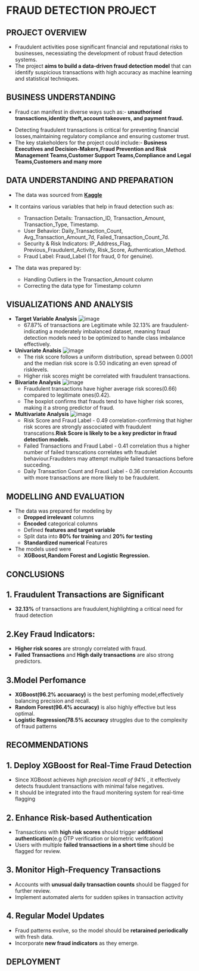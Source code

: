 # FRAUD DETECTION PROJECT

## PROJECT OVERVIEW
* Fraudulent activities pose significant financial and reputational risks to businesses, necessiating the development of robust fraud detection systems.
* The project **aims to build a data-driven fraud detection model** that can identify suspicious transactions with high accuracy as machine learning and statistical techniques.
## BUSINESS UNDERSTANDING
* Fraud can manifest in diverse ways such as:- **unauthorised transactions,identity theft,account takeovers, and payment fraud.**
- Detecting fraudulent transactions is critical for preventing financial losses,maintaining regulatory compliance and ensuring customer trust.
- The key stakeholders for the project could include:- **Business Executives and Decision-Makers,Fraud Prevention and Risk Management Teams,Customer Support Teams,Compliance and Legal Teams,Customers and many more**
## DATA UNDERSTANDING AND PREPARATION
* The data was sourced from **[Kaggle](https://www.kaggle.com/datasets/samayashar/fraud-detection-transactions-dataset/data)**
* It contains various variables that help in fraud detection such as:
    - Transaction Details: Transaction_ID, Transaction_Amount, Transaction_Type, Timestamp.
	- User Behavior: Daily_Transaction_Count, Avg_Transaction_Amount_7d, Failed_Transaction_Count_7d.
	- Security & Risk Indicators: IP_Address_Flag, Previous_Fraudulent_Activity, Risk_Score, Authentication_Method.
	- Fraud Label: Fraud_Label (1 for fraud, 0 for genuine).

* The data was prepared by:
   - Handling Outliers in the Transaction_Amount column
   - Correcting the data type for Timestamp column
  
## VISUALIZATIONS AND ANALYSIS
* **Target Variable Analysis**
![image](https://github.com/user-attachments/assets/15cff7f1-008e-4977-80fc-dac9130ae119)
  * 67.87% of transactions are Legitimate while 32.13% are fraudulent-indicating a moderately imbalanced dataset, meaning fraud detection models need to be optimized to handle class imbalance effectively.
* **Univariate Analsis**
  ![image](https://github.com/user-attachments/assets/13624f97-9599-4149-a9f8-fe927a3631af)
  * The risk score follows a uniform distribution, spread between 0.0001 and the median risk score is 0.50 indicating an even spread of risklevels.
  * Higher risk scores might be correlated with fraudulent transactions.
* **Bivariate Analysis**
  ![image](https://github.com/user-attachments/assets/3663daa3-48a5-442d-a0f9-fc06de635a68)
  * Fraudulent transactions have higher average risk scores(0.66) compared to legitimate ones(0.42).
  * The boxplot confirms that frauds tend to have higher risk scores, making it a strong predictor of fraud. 
* **Multivariate Analysis**
  ![image](https://github.com/user-attachments/assets/83661528-9963-4d59-a743-034c878cac7b)
  * Risk Score and Fraud Label - 0.49 correlation-confirming that higher risk scores are strongly asscociated with fraudulent transcations.**Risk Score is likely to be a key predictor in fraud detection models.**
  * Failed Transactions and Fraud Label - 0.41 correlation thus a higher number of failed transcations correlates wth fraudulet behaviour.Fraudsters may attempt multiple failed transactions before succeding.
  * Daily Transaction Count and Fraud Label - 0.36 correlation
Accounts with more transactions are more likely to be fraudulent.

## MODELLING AND EVALUATION
* The data was prepared for modeling by
   - **Dropped irrelevant** columns
   - **Encoded** categorical columns
   - Defined **features and target variable**
   - Split  data into **80% for training** and **20% for testing**
   - **Standardized numerical** Features
* The models used were
  * **XGBoost,Random Forest and Logistic Regression.**
## **CONCLUSIONS**
**1**. **Fraudulent Transactions are Significant**
   -
   * **32.13%** of transactions are fraudulent,highlighting a critical need for fraud detection

**2**.**Key Fraud Indicators:**
   -
   * **Higher risk scores** are strongly correlated with fraud.
   * **Failed Transactions** and **High daily transactions** are also strong predictors.

**3**.**Model Perfomance**
   -
   * **XGBoost(96.2% accuaracy)** is the best perfoming model,effectively balancing precision and recall.
   * **Random Forest(96.4% accuracy)** is also highly effective but less optimal.
   * **Logistic Regression(78.5% accuracy** struggles due to the complexity of fraud patterns
## **RECOMMENDATIONS**
**1**. **Deploy XGBoost for Real-Time Fraud Detection**
   -
   * Since XGBoost achieves *high precision recall of 94%* , it effectively detects fraudulent transactions with minimal false negatives.
   * It should be integrated into the fraud monitering system for real-time flagging

**2**. **Enhance Risk-based Authentication**
   -
   * Transactions with **high risk scores** should trigger **additional authentication**(e.g OTP verification or biometric verifcation)
   * Users with multiple **failed transactions in a short time** should be flagged for review.

**3**. **Monitor High-Frequency Transactions**
   -
   * Accounts with **unusual daily transaction counts** should be flagged for further review.
   * Implement automated alerts for sudden spikes in transaction activity

**4**. **Regular Model Updates**
   -
   * Fraud patterns evolve, so the model should be **retarained periodically** with fresh data.
   * Incorporate **new fraud indicators** as they emerge.

## DEPLOYMENT

